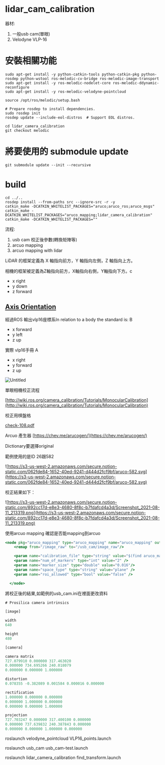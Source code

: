 # lidar_cam_calibration
器材:

1. 一般usb cam(單眼)
2. Velodyne VLP-16


# 安裝相關功能
```
sudo apt-get install -y python-catkin-tools python-catkin-pkg python-rosdep python-wstool ros-melodic-cv-bridge ros-melodic-image-transport
sudo apt-get install -y ros-melodic-nodelet-core ros-melodic-ddynamic-reconfigure
sudo apt-get install -y ros-melodic-velodyne-pointcloud

source /opt/ros/melodic/setup.bash

# Prepare rosdep to install dependencies.
sudo rosdep init
rosdep update --include-eol-distros  # Support EOL distros.

cd lidar_camera_calibration
git checkout melodic
```


# 將要使用的 submodule update
```
git submodule update --init --recursive
```


# build
```
cd ../..
rosdep install --from-paths src --ignore-src -r -y
catkin_make -DCATKIN_WHITELIST_PACKAGES="aruco;aruco_ros;aruco_msgs"
catkin_make -DCATKIN_WHITELIST_PACKAGES="aruco_mapping;lidar_camera_calibration"
catkin_make -DCATKIN_WHITELIST_PACKAGES=""
```

流程:

1.  usb cam 校正後參數(轉換矩陣等)
2. arcuo mapping
3. arcuo mapping with lidar

LiDAR 的框架定義為 X 軸指向前方，Y 軸指向左側，Z 軸指向上方。

相機的框架被定義為Z軸指向前方，X軸指向右側，Y軸指向下方。c

- x right
- y down
- z forward

## [Axis Orientation](https://www.ros.org/reps/rep-0103.html#id21)

經過ROS 輸出vlp16座標系In relation to a body the standard is: B

- x forward
- y left
- z up

實際 vlp16手冊 A

- x right
- y forward
- z up

![Untitled](https://s3-us-west-2.amazonaws.com/secure.notion-static.com/0044825e-b537-445d-a658-6df88b13e8fd/Untitled.png)

單眼相機校正流程

[http://wiki.ros.org/camera_calibration/Tutorials/MonocularCalibration](http://wiki.ros.org/camera_calibration/Tutorials/MonocularCalibration)

校正用棋盤格

[check-108.pdf](https://s3-us-west-2.amazonaws.com/secure.notion-static.com/f4b1e795-1852-4e34-8372-49a9ca61bae4/check-108.pdf)

Arcuo 產生器 [https://chev.me/arucogen/](https://chev.me/arucogen/)

Dictionary要選擇original

範例使用的是ID 26跟582

![https://s3-us-west-2.amazonaws.com/secure.notion-static.com/062fde84-1652-40ed-9241-d444d2fcf9bf/aruco-582.svg](https://s3-us-west-2.amazonaws.com/secure.notion-static.com/062fde84-1652-40ed-9241-d444d2fcf9bf/aruco-582.svg)

校正結果如下：

![https://s3-us-west-2.amazonaws.com/secure.notion-static.com/892cc17d-e8e3-4680-8f8c-b7fdafcd4a3d/Screenshot_2021-08-11_213319.png](https://s3-us-west-2.amazonaws.com/secure.notion-static.com/892cc17d-e8e3-4680-8f8c-b7fdafcd4a3d/Screenshot_2021-08-11_213319.png)

使用arcuo mapping 確認是否能mapping到arcuo

```jsx
<node pkg="aruco_mapping" type="aruco_mapping" name="aruco_mapping" output="screen">
    <remap from="/image_raw" to="/usb_cam/image_raw"/>

    <param name="calibration_file" type="string" value="$(find aruco_mapping)/data/usb_cam.ini" /> 
    <param name="num_of_markers" type="int" value="2" />
    <param name="marker_size" type="double" value="0.016"/>
    <param name="space_type" type="string" value="plane" />
    <param name="roi_allowed" type="bool" value="false" />

  </node>
```

將校正後的結果,如範例的usb_cam.ini在裡面更改資料

```jsx
# Prosilica camera intrinsics

[image]

width
640

height
480

[camera]

camera matrix
727.079910 0.000000 317.463020
0.000000 734.695266 240.018079
0.000000 0.000000 1.000000

distortion
0.078355 -0.382089 0.001584 0.000016 0.000000

rectification
1.000000 0.000000 0.000000
0.000000 1.000000 0.000000
0.000000 0.000000 1.000000

projection
727.703247 0.000000 317.400100 0.000000
0.000000 737.639832 240.387843 0.000000
0.000000 0.000000 1.000000 0.000000
```

roslaunch velodyne_pointcloud VLP16_points.launch

roslaunch usb_cam usb_cam-test.launch

roslaunch lidar_camera_calibration find_transform.launch
